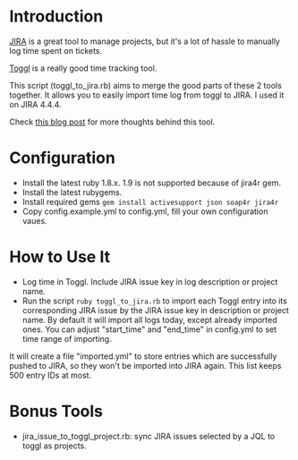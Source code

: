# Introduction

[JIRA](http://www.atlassian.com/software/jira) is a great tool to manage projects, but it's a lot of hassle to manually log time spent on tickets. 

[Toggl](http://www.toggl.com)  is a really good time tracking tool. 

This script (toggl_to_jira.rb) aims to merge the good parts of these 2 tools together. It allows you to easily import time log from toggl to JIRA. I used it on JIRA 4.4.4.

Check [this blog post](http://b2.broom9.com/?p=10336) for more thoughts behind this tool.

# Configuration

* Install the latest ruby 1.8.x. 1.9 is not supported because of jira4r gem.
* Install the latest rubygems.
* Install required gems `gem install activesupport json soap4r jira4r`
* Copy config.example.yml to config.yml, fill your own configuration vaues.

# How to Use It

* Log time in Toggl. Include JIRA issue key in log description or project name.
* Run the script `ruby toggl_to_jira.rb` to import each Toggl entry into its corresponding JIRA issue by the JIRA issue key in description or project name. By default it will import all logs today, except already imported ones. You can adjust "start\_time" and "end\_time" in config.yml to set time range of importing.

It will create a file "imported.yml" to store entries which are successfully pushed to JIRA, so they won't be imported into JIRA again. This list keeps 500 entry IDs at most.

# Bonus Tools

* jira_issue_to_toggl_project.rb: sync JIRA issues selected by a JQL to toggl as projects.
